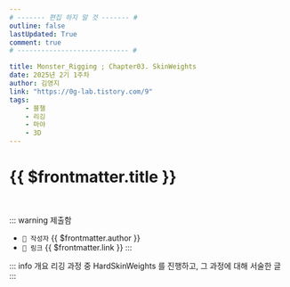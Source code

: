 ```yaml
---
# ------- 편집 하지 말 것 ------- #
outline: false
lastUpdated: True
comment: true
# ---------------------------- #

title: Monster_Rigging ; Chapter03. SkinWeights
date: 2025년 2기 1주차
author: 김영지
link: "https://0g-lab.tistory.com/9"
tags:
    - 블챌
    - 리깅
    - 마야
    - 3D
---
```


# {{ $frontmatter.title }}

<br>

<!-- 여기는 냅두기 -->
::: warning 제출함
 - `🥳 작성자` {{ $frontmatter.author }}
 - `🔗 링크` <a :href="$frontmatter.link" target="_blank" rel="noopener"> {{ $frontmatter.link }} </a>
::: 

<!-- 업데이트 사항 등 필요한 내용 아래부터 자유롭게 사용 -->
::: info 개요
리깅 과정 중 HardSkinWeights 를 진행하고, 그 과정에 대해 서술한 글
:::
